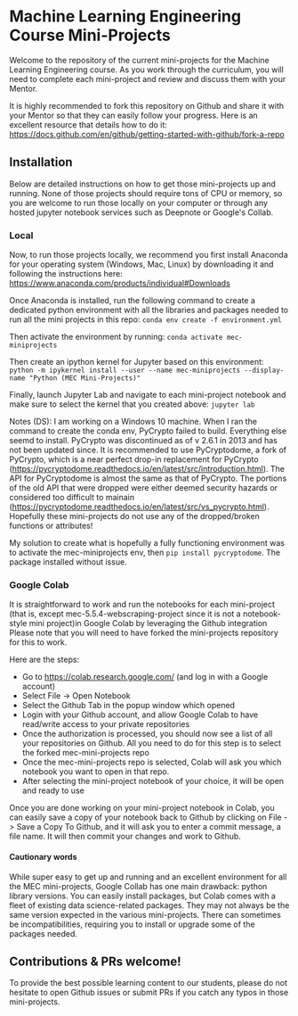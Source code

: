 # Machine Learning Engineering Course Mini-Projects

Welcome to the repository of the current mini-projects for the Machine Learning Engineering course. As you work through the curriculum, you will need to complete each mini-project and review and discuss them with your Mentor.

It is highly recommended to fork this repository on Github and share it with your Mentor so that they can easily follow your progress. Here is an excellent resource that details how to do it: https://docs.github.com/en/github/getting-started-with-github/fork-a-repo

## Installation

Below are detailed instructions on how to get those mini-projects up and running. None of those projects should require tons of CPU or memory, so you are welcome to run those locally on your computer or through any hosted jupyter notebook services such as Deepnote or Google's Collab.

### Local

Now, to run those projects locally, we recommend you first install Anaconda for your operating system (Windows, Mac, Linux) by downloading it and following the instructions here: https://www.anaconda.com/products/individual#Downloads

Once Anaconda is installed, run the following command to create a dedicated python environment with all the libraries and packages needed to run all the mini projects in this repo:
`conda env create -f environment.yml`

Then activate the environment by running:
`conda activate mec-miniprojects`

Then create an ipython kernel for Jupyter based on this environment:
`python -m ipykernel install --user --name mec-miniprojects --display-name "Python (MEC Mini-Projects)"`

Finally, launch Jupyter Lab and navigate to each mini-project notebook and make sure to select the kernel that you created above:
`jupyter lab`

Notes (DS):
I am working on a Windows 10 machine. When I ran the command to create the conda env, PyCrypto failed to build. Everything else seemd to install. PyCrypto was discontinued as of v 2.6.1 in 2013 and has not been updated since. It is recommended to use PyCryptodome, a fork of PyCrypto, which is a near perfect drop-in replacement for PyCrypto (https://pycryptodome.readthedocs.io/en/latest/src/introduction.html). The API for PyCryptodome is almost the same as that of PyCrypto. The portions of the old API that were dropped were either deemed security hazards or considered too difficult to mainain (https://pycryptodome.readthedocs.io/en/latest/src/vs_pycrypto.html). Hopefully these mini-projects do not use any of the dropped/broken functions or attributes!

My solution to create what is hopefully a fully functioning environment was to activate the mec-miniprojects env, then `pip install pycryptodome`. The package installed without issue.

### Google Colab

It is straightforward to work and run the notebooks for each mini-project (that is, except mec-5.5.4-webscraping-project since it is not a notebook-style mini project)in Google Colab by leveraging the Github integration
Please note that you will need to have forked the mini-projects repository for this to work.

Here are the steps:

- Go to https://colab.research.google.com/ (and log in with a Google account)
- Select File -> Open Notebook
- Select the Github Tab in the popup window which opened
- Login with your Github account, and allow Google Colab to have read/write access to your private repositories
- Once the authorization is processed, you should now see a list of all your repositories on Github. All you need to do for this step is to select the forked mec-mini-projects repo
- Once the mec-mini-projects repo is selected, Colab will ask you which notebook you want to open in that repo.
- After selecting the mini-project notebook of your choice, it will be open and ready to use

Once you are done working on your mini-project notebook in Colab, you can easily save a copy of your notebook back to Github by clicking on File -> Save a Copy To Github, and it will ask you to enter a commit message, a file name. It will then commit your changes and work to Github.

#### Cautionary words

While super easy to get up and running and an excellent environment for all the MEC mini-projects, Google Collab has one main drawback: python library versions. You can easily install packages, but Colab comes with a fleet of existing data science-related packages. They may not always be the same version expected in the various mini-projects. There can sometimes be incompatibilities, requiring you to install or upgrade some of the packages needed.

## Contributions & PRs welcome!

To provide the best possible learning content to our students, please do not hesitate to open Github issues or submit PRs if you catch any typos in those mini-projects.
